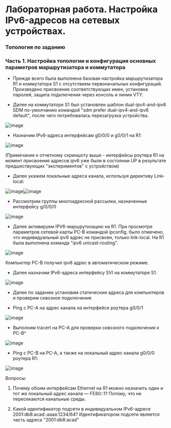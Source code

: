 # Лабораторная работа. Настройка IPv6-адресов на сетевых устройствах.

### Топология по заданию

### Часть 1. Настройка топологии и конфигурация основных параметров маршрутизатора и коммутатора

- Прежде всего была выполнена базовая настройка маршрутизатора R1 и коммутатора S1 с отсутствием первоначальных конфигураций. Произведено присвоение соответствующих имен, установка паролей, защита подключения через консоль и линии VTY.

- Далее на коммутаторе S1 был установлен шаблон dual-ipv4-and-ipv6 SDM по-умолчанию командой "sdm prefer dual-ipv4-and-ipv6 default", после чего потребовалась перезагрузка устройства.

![image](https://user-images.githubusercontent.com/89464074/175008776-caba234a-e0db-4514-9ed6-ab86816d4098.png)

- Назначим IPv6-адреса интерфейсам g0/0/0 и g0/0/1 на R1:

![image](https://user-images.githubusercontent.com/89464074/175016311-1b5b6588-b846-4777-b0ce-3a3281b9e882.png)

(Примечание к отчетному скриншоту выше - интерфейсы роутера R1 на момент присвоения адресов ipv6 уже были в состоянии UP в результате предшествующих "экспериментов" с устройством)

- Далее укажем локальные адреса канала, используя директиву Link-local:

![image](https://user-images.githubusercontent.com/89464074/175018839-9e671c24-851b-4e3b-9ea4-b7df9604ae57.png)![image](https://user-images.githubusercontent.com/89464074/175018884-7df8f685-fc40-4ea0-933e-3355ea8cc26e.png)

- Рассмотрим группы многоадресной рассылки, назначенные интерфейсу g/0/0/0

![image](https://user-images.githubusercontent.com/89464074/175020288-0e001cf7-0195-4cbc-b3e2-c9d2f7f9b919.png)

- Далее активируем IPV6-маршрутизацию на R1. 
При просмотре параметров сетевой карты PC-B командой ipconfig, было отмечено, что индивидуальный ipv6 адрес не присвоен, только link-local.
На R1 была выполнена команда "ipv6 unicast-routing".

![image](https://user-images.githubusercontent.com/89464074/175021660-7cb987a8-e8bb-4065-9ea8-8d028f29a035.png)

Компьютер PC-B получил ipv6 адрес в автоматическом режиме.

- Далее назначим IPv6-адреса интерфейсу SVI на коммутаторе S1.

![image](https://user-images.githubusercontent.com/89464074/175023880-173e41b6-65c4-4574-a173-45b84fcfff35.png)

- Далее по заданию установим статические адреса для компьютеров и проверим сквозное подключение

- Ping с PC-A на адрес канала на интерфейсе роутера g0/0/1

![image](https://user-images.githubusercontent.com/89464074/175025649-646a7d51-b268-434d-8d16-aae7f237eb7d.png)

- Выполним tracert на PC-A для проверки сквозного подключения к PC-B^

![image](https://user-images.githubusercontent.com/89464074/175025946-c27cfe39-453f-48ee-8b62-182b476395d6.png)

- Ping с PC-B на PC-A, а также на локальный адрес канала g0/0/0 роутера R1:

![image](https://user-images.githubusercontent.com/89464074/175026558-284947ec-0776-4599-868d-7f11140801f0.png)


Вопросы:
1.	Почему обоим интерфейсам Ethernet на R1 можно назначить один и тот же локальный адрес канала — FE80::1?
    Потому, что не пересекаются канальные среды.
    
3.	Какой идентификатор подсети в индивидуальном IPv6-адресе 2001:db8:acad::aaaa:1234/64?
    Идентификатором подсети является часть адреса "2001:db8:acad"



